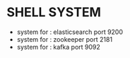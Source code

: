 # SHELL SYSTEM 
- system for : elasticsearch port 9200
- system for : zookeeper port 2181
- system for : kafka port 9092

